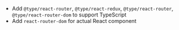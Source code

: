 - Add `@type/react-router`, `@type/react-redux`, `@type/react-router`, `@type/react-router-dom` to support TypeScript
- Add `react-router-dom` for actual React component